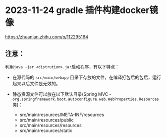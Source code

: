 # 2023-11-24 **gradle 插件构建docker镜像**

https://zhuanlan.zhihu.com/p/112295164

## 注意：
利用`java -jar <distrution>.jar`启动程序，有以下特点：
- 在源代码的 `src/main/webapp` 目录下存放的文件，在编译打包后的包后，运行起来以后文件是无效的。

- 静态资源文件可以放在以下默认目录(Spring MVC - `org.springframework.boot.autoconfigure.web.WebProperties.Resources` 类)：
  - src/main/resources/META-INF/resources
  - src/main/resources/public
  - src/main/resources/resources
  - src/main/resources/static